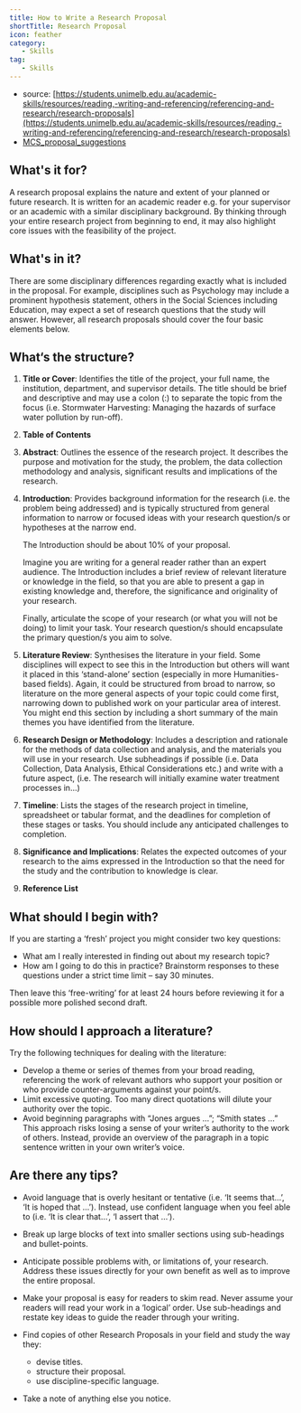 ```yaml
---
title: How to Write a Research Proposal
shortTitle: Research Proposal
icon: feather
category:
   - Skills
tag:
   - Skills
---
```


- source: [https://students.unimelb.edu.au/academic-skills/resources/reading,-writing-and-referencing/referencing-and-research/research-proposals](https://students.unimelb.edu.au/academic-skills/resources/reading,-writing-and-referencing/referencing-and-research/research-proposals)
- [MCS_proposal_suggestions](https://github.com/shyu216/knownoevil/blob/main/assets/MCS_proposal_suggestions.pdf)


## What's it for?

A research proposal explains the nature and extent of your planned or future research. It is written for an academic reader e.g. for your supervisor or an academic with a similar disciplinary background. By thinking through your entire research project from beginning to end, it may also highlight core issues with the feasibility of the project.

## What's in it?

There are some disciplinary differences regarding exactly what is included in the proposal. For example, disciplines such as Psychology may include a prominent hypothesis statement, others in the Social Sciences including Education, may expect a set of research questions that the study will answer. However, all research proposals should cover the four basic elements below.

## What‘s the structure?

1. **Title or Cover**: Identifies the title of the project, your full name, the institution, department, and supervisor details. The title should be brief and descriptive and may use a colon (:) to separate the topic from the focus (i.e. Stormwater Harvesting: Managing the hazards of surface water pollution by run-off).
2. **Table of Contents**
3. **Abstract**: Outlines the essence of the research project. It describes the purpose and motivation for the study, the problem, the data collection methodology and analysis, significant results and implications of the research.
4. **Introduction**: Provides background information for the research (i.e. the problem being addressed) and is typically structured from general information to narrow or focused ideas with your research question/s or hypotheses at the narrow end.

   The Introduction should be about 10% of your proposal.

   Imagine you are writing for a general reader rather than an expert audience. The Introduction includes a brief review of relevant literature or knowledge in the field, so that you are able to present a gap in existing knowledge and, therefore, the significance and originality of your research.

   Finally, articulate the scope of your research (or what you will not be doing) to limit your task. Your research question/s should encapsulate the primary question/s you aim to solve.

5. **Literature Review**: Synthesises the literature in your field. Some disciplines will expect to see this in the Introduction but others will want it placed in this ‘stand-alone’ section (especially in more Humanities-based fields). Again, it could be structured from broad to narrow, so literature on the more general aspects of your topic could come first, narrowing down to published work on your particular area of interest. You might end this section by including a short summary of the main themes you have identified from the literature.
6. **Research Design or Methodology**: Includes a description and rationale for the methods of data collection and analysis, and the materials you will use in your research. Use subheadings if possible (i.e. Data Collection, Data Analysis, Ethical Considerations etc.) and write with a future aspect, (i.e. The research will initially examine water treatment processes in...)
7. **Timeline**: Lists the stages of the research project in timeline, spreadsheet or tabular format, and the deadlines for completion of these stages or tasks. You should include any anticipated challenges to completion.

8. **Significance and Implications**: Relates the expected outcomes of your research to the aims expressed in the Introduction so that the need for the study and the contribution to knowledge is clear.

9. **Reference List**

## What should I begin with?

If you are starting a ‘fresh’ project you might consider two key questions:

- What am I really interested in finding out about my research topic?
- How am I going to do this in practice? Brainstorm responses to these questions under a strict time limit – say 30 minutes.

Then leave this ‘free-writing’ for at least 24 hours before reviewing it for a possible more polished second draft.

## How should I approach a literature?

Try the following techniques for dealing with the literature:

- Develop a theme or series of themes from your broad reading, referencing the work of relevant authors who support your position or who provide counter-arguments against your point/s.
- Limit excessive quoting. Too many direct quotations will dilute your authority over the topic.
- Avoid beginning paragraphs with “Jones argues …”; “Smith states …” This approach risks losing a sense of your writer’s authority to the work of others. Instead, provide an overview of the paragraph in a topic sentence written in your own writer’s voice.

## Are there any tips?

- Avoid language that is overly hesitant or tentative (i.e. ‘It seems that…’, ‘It is hoped that …’). Instead, use confident language when you feel able to (i.e. ‘It is clear that…’, ‘I assert that …’).
- Break up large blocks of text into smaller sections using sub-headings and bullet-points.
- Anticipate possible problems with, or limitations of, your research. Address these issues directly for your own benefit as well as to improve the entire proposal.
- Make your proposal is easy for readers to skim read. Never assume your readers will read your work in a ‘logical’ order. Use sub-headings and restate key ideas to guide the reader through your writing.
- Find copies of other Research Proposals in your field and study the way they:

   - devise titles.
   - structure their proposal.
   - use discipline-specific language.

- Take a note of anything else you notice. 